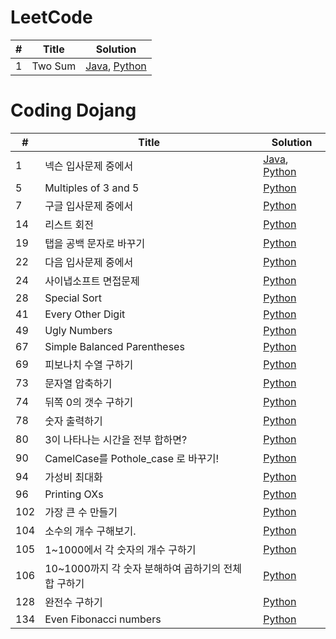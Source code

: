 LeetCode
=============
| # | Title | Solution |
|---| ----- | -------- |
|1|Two Sum|[Java](./java/src/leetcode/S1.java), [Python](./python/leetcode/S1.py)|


Coding Dojang
=============
| # | Title | Solution |
|---| ----- | -------- |
|1|넥슨 입사문제 중에서|[Java](./java/src/codingdojang/S1.java), [Python](./python/codingdojang/S1.py)|
|5|Multiples of 3 and 5|[Python](./python/codingdojang/S5.py)|
|7|구글 입사문제 중에서|[Python](./python/codingdojang/S7.py)|
|14|리스트 회전|[Python](./python/codingdojang/S14.py)|
|19|탭을 공백 문자로 바꾸기|[Python](./python/codingdojang/S19.py)|
|22|다음 입사문제 중에서|[Python](./python/codingdojang/S22.py)|
|24|사이냅소프트 면접문제|[Python](./python/codingdojang/S24.py)|
|28|Special Sort|[Python](./python/codingdojang/S28.py)|
|41|Every Other Digit|[Python](./python/codingdojang/S41.py)|
|49|Ugly Numbers|[Python](./python/codingdojang/S49.py)|
|67|Simple Balanced Parentheses|[Python](./python/codingdojang/S67.py)|
|69|피보나치 수열 구하기|[Python](./python/codingdojang/S69.py)|
|73|문자열 압축하기|[Python](./python/codingdojang/S73.py)|
|74|뒤쪽 0의 갯수 구하기|[Python](./python/codingdojang/S74.py)|
|78|숫자 출력하기|[Python](./python/codingdojang/S78.py)|
|80|3이 나타나는 시간을 전부 합하면?|[Python](./python/codingdojang/S80.py)|
|90|CamelCase를 Pothole_case 로 바꾸기!|[Python](./python/codingdojang/S90.py)|
|94|가성비 최대화|[Python](./python/codingdojang/S94.py)|
|96|Printing OXs|[Python](./python/codingdojang/S96.py)|
|102|가장 큰 수 만들기|[Python](./python/codingdojang/S102.py)|
|104|소수의 개수 구해보기.|[Python](./python/codingdojang/S104.py)|
|105|1~1000에서 각 숫자의 개수 구하기|[Python](./python/codingdojang/S105.py)|
|106|10~1000까지 각 숫자 분해하여 곱하기의 전체 합 구하기|[Python](./python/codingdojang/S106.py)|
|128|완전수 구하기|[Python](./python/codingdojang/S128.py)|
|134|Even Fibonacci numbers|[Python](./python/codingdojang/S134.py)|
